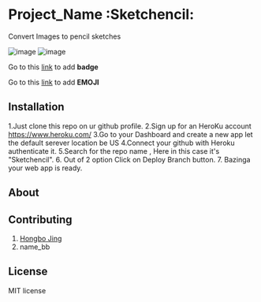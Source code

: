 # Project_Name :Sketchencil:

Convert Images to pencil sketches

![image](https://img.shields.io/badge/version-1.0.0-yellowgreen.svg)
![image](https://img.shields.io/badge/license-MIT-brightgreen.svg)

Go to this [link](http://shields.io/) to add **badge**

Go to this [link](http://www.emoji-cheat-sheet.com/) to add **EMOJI**
## Installation
1.Just clone this repo on ur github profile.
2.Sign up for an HeroKu account https://www.heroku.com/
3.Go to your Dashboard and create a new app let the default serever location be US
4.Connect your github with Heroku authenticate it.
5.Search for the repo name , Here in this case it's "Sketchencil".
6. Out of 2 option Click on Deploy Branch button.
7. Bazinga your web app is ready.
## About

## Contributing
1. [Hongbo Jing](https://github.com/hongbojing)
2. name_bb

## License
MIT license
